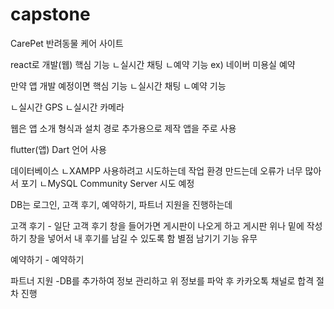 # capstone

CarePet 반려동물 케어 사이트

react로 개발(웹)
핵심 기능
ㄴ실시간 채팅 
ㄴ예약 기능 
ex) 네이버 미용실 예약


만약 앱 개발 예정이면 
핵심 기능
ㄴ실시간 채팅
ㄴ예약 기능

ㄴ실시간 GPS
ㄴ실시간 카메라 

웹은 앱 소개 형식과 설치 경로 추가용으로 제작
앱을 주로 사용




flutter(앱)
Dart 언어 사용

데이터베이스
ㄴXAMPP 
사용하려고 시도하는데 작업 환경 만드는데 오류가 너무 많아서 포기
ㄴMySQL Community Server
시도 예정





DB는 로그인, 고객 후기, 예약하기, 파트너 지원을 진행하는데

고객 후기 - 일단 고객 후기 창을 들어가면 게시판이 나오게 하고 게시판 위나 밑에 작성하기 창을 넣어서 내 후기를 남길 수 있도록 함
별점 남기기 기능 유무

예약하기 - 예약하기

파트너 지원 -DB를 추가하여 정보 관리하고 위 정보를 파악 후 카카오톡 채널로 합격 절차 진행

